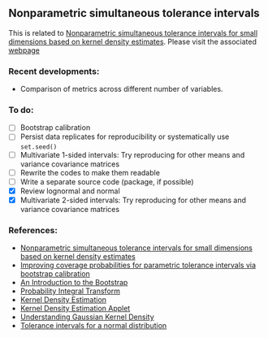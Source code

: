 ## Nonparametric simultaneous tolerance intervals

This is related to [Nonparametric simultaneous tolerance intervals for small dimensions based on kernel density estimates](https://www.tandfonline.com/doi/full/10.1080/03610918.2025.2458573). Please visit the associated [webpage](https://shainerosewel.github.io/Nonparametric-tolerance-intervals/initial_notes.html)

### Recent developments:
- Comparison of metrics across different number of variables.

### To do:

- [ ] Bootstrap calibration
- [ ] Persist data replicates for reproducibility or systematically use `set.seed()`
- [ ] Multivariate 1-sided intervals: Try reproducing for other means and variance covariance matrices
- [ ] Rewrite the codes to make them readable
- [ ] Write a separate source code (package, if possible)
- [x] Review lognormal and normal  
- [x] Multivariate 2-sided intervals: Try reproducing for other means and variance covariance matrices
  
### References:
- [Nonparametric simultaneous tolerance intervals for small dimensions based on kernel density estimates](https://www.tandfonline.com/doi/full/10.1080/03610918.2025.2458573)
- [Improving coverage probabilities for parametric tolerance intervals via bootstrap calibration](https://onlinelibrary.wiley.com/doi/10.1002/sim.8537)
- [An Introduction to the Bootstrap](https://www.taylorfrancis.com/books/mono/10.1201/9780429246593/introduction-bootstrap-bradley-efron-tibshirani)
- [Probability Integral Transform](https://matthewfeickert.github.io/Statistics-Notes/notebooks/Introductory/probability-integral-transform.html)
- [Kernel Density Estimation](https://medium.com/analytics-vidhya/kernel-density-estimation-kernel-construction-and-bandwidth-optimization-using-maximum-b1dfce127073)
- [Kernel Density Estimation Applet](https://mathisonian.github.io/kde/)
- [Understanding Gaussian Kernel Density](https://rpubs.com/mcocam12/kdf_byhand)
- [Tolerance intervals for a normal distribution](https://www.itl.nist.gov/div898/handbook/prc/section2/prc263.htm)
